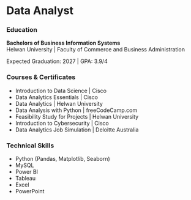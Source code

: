 # Data Analyst
### Education
**Bachelors of Business Information Systems**\
Helwan University | Faculty of Commerce and Business Administration  

Expected Graduation: 2027 | GPA: 3.9/4 

### Courses & Certificates
+ Introduction to Data Science | Cisco
+ Data Analytics Essentials | Cisco
+ Data Analytics | Helwan University
+ Data Analysis with Python | freeCodeCamp.com
+ Feasibility Study for Projects | Helwan University
+ Introduction to Cybersecurity | Cisco
+ Data Analytics Job Simulation | Deloitte Australia
### Technical Skills
+ Python (Pandas, Matplotlib, Seaborn)
+ MySQL
+ Power BI
+ Tableau
+ Excel
+ PowerPoint
